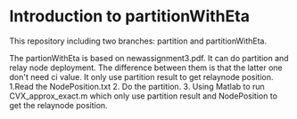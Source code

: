 Introduction to partitionWithEta
===============================
This repository including two branches: partition and partitionWithEta. 

The partionWithEta is based on newassignment3.pdf. It can do partition and relay node deployment. The difference between them is that the latter one don't need ci value. It only use partition result to get relaynode position.
1.Read the NodePosition.txt
2. Do the partition.
3. Using Matlab to run CVX_approx_exact.m which only use partition result and NodePosition to get the relaynode position.
